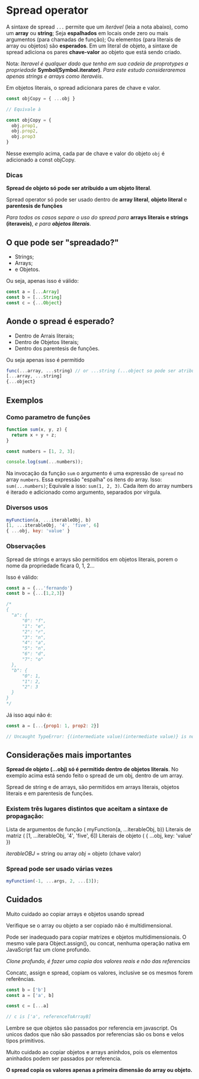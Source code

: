 # Spread operator

A sintaxe de spread `...` permite que um *iterável* (leia a nota abaixo), como um 
**array** ou **string**;
Seja **espalhados** em locais onde zero ou mais argumentos (para chamadas de função);
Ou elementos (para literais de array ou objetos) são **esperados**. 
Em um literal de objeto, a sintaxe de spread adiciona os pares **chave-valor** ao objeto 
que está sendo criado.

Nota: *Iteravel é qualquer dado que tenha em sua cadeia de proprotypes a propriedade*
**Symbol(Symbol.iterator)**. 
*Para este estudo consideraremos apenas strings e arrays como iteravéis*.

Em objetos literais, o spread adicionara pares de chave e valor.

```js
const objCopy = { ...obj } 

// Equivale à

const objCopy = {
  obj.prop1,
  obj.prop2,
  obj.prop3
}
```

Nesse exemplo acima, cada par de chave e valor do objeto `obj` é adicionado
a const objCopy.

### Dicas

**Spread de objeto só pode ser atribuido a um objeto literal**.

Spread operator só pode ser usado dentro de **array literal**, 
**objeto literal** e **parentesis de funções**

*Para todos os casos separe o uso do spread para* **arrays literais e strings (iteraveis)**,
*e para **objetos literais***.

## O que pode ser "spreadado?"

- Strings;
- Arrays;
- e Objetos.

Ou seja, apenas isso é válido:

```js
const a = [...Array]
const b = [...String]
const c = {...Object}
```

## Aonde o spread é esperado?

- Dentro de Arrais literais;
- Dentro de Objetos literais;
- Dentro dos parentesis de funções.

Ou seja apenas isso é permitido

```js
func(...array, ...string) // or ...string (...object so pode ser atribuido a outro objeto)
[...array, ...string]
{...object}
```

## Exemplos

### Como parametro de funções 

```js
function sum(x, y, z) {
  return x + y + z;
}

const numbers = [1, 2, 3];

console.log(sum(...numbers));
```

Na invocação da função `sum` o argumento é uma expressão de `spread` no array `numbers`.
Essa expressão "espalha" os itens do array. 
Isso: `sum(...numbers)`;
Equivale a isso: `sum(1, 2, 3)`.
Cada item do array numbers é iterado e adicionado como argumento, separados por
vírgula.

### Diversos usos

```js
myFunction(a, ...iterableObj, b)
[1, ...iterableObj, '4', 'five', 6]
{ ...obj, key: 'value' }
```

### Observações

Spread de strings e arrays são permitidos em objetos literais, porem 
o nome da propriedade ficara 0, 1, 2...

Isso é válido:

```js
const a = {...'fernando'}
const b = {...[1,2,3]}

/*
{
  "a": {
      "0": "f",
      "1": "e",
      "2": "r",
      "3": "n",
      "4": "a",
      "5": "n",
      "6": "d",
      "7": "o"
  },
  "b": {
      "0": 1,
      "1": 2,
      "2": 3
  }
}
*/
```

Já isso aqui não é:

```js
const a = [...{prop1: 1, prop2: 2}]

// Uncaught TypeError: {(intermediate value)(intermediate value)} is not iterable
```

## Considerações mais importantes 

**Spread de objeto (...obj) só é permitido dentro de objetos literais**.
No exemplo acima está sendo feito o spread de um obj, dentro de um array.

Spread de string e de arrays, são permitidos em arrays literais, objetos literais
e em parentesis de funções.

### Existem três lugares distintos que aceitam a sintaxe de propagação:

Lista de argumentos de função ( myFunction(a, ...iterableObj, b))
Literais de matriz ( [1, ...iterableObj, '4', 'five', 6])
Literais de objeto ( { ...obj, key: 'value' })

*iterableOBJ* = string ou array 
*obj* = objeto (chave valor) 

### Spread pode ser usado várias vezes

```js
myFunction(-1, ...args, 2, ...[3]);
```

## Cuidados

Muito cuidado ao copiar arrays e objetos usando spread

Verifique se o array ou objeto a ser copiado não é multidimensional.

Pode ser inadequado para copiar matrizes e objetos multidimensionais. 
O mesmo vale para Object.assign(), ou concat, nenhuma operação nativa 
em JavaScript faz um clone profundo. 

*Clone profundo, é fazer uma copia dos valores reais e não das referencias*

Concatc, assign e spread, copiam os valores, inclusive se os mesmos forem referências.

```js
const b = ['b']
const a = ['a', b]

const c = [...a]

// c is ['a', referenceToArrayB]
```

Lembre se que objetos são passados por referencia em javascript.
Os unicos dados que não são passados por referencias são os bons e velos tipos
primitivos.

Muito cuidado ao copiar objetos e arrays aninhdos, pois os elementos aninhados
podem ser passados por referencia. 

**O spread copia os valores apenas a primeira dimensão do array ou objeto.**
